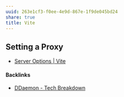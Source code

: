```yaml
---
uuid: 263e1cf3-f0ee-4e9d-867e-1f9de045bd24
share: true
title: Vite
---
```

## Setting a Proxy

* [Server Options | Vite](https://vitejs.dev/config/server-options.html)


#### Backlinks

* [DDaemon - Tech Breakdown](/457c6a22-361f-4b4b-9867-809c7c6d0316)